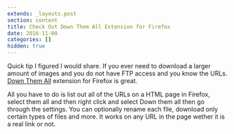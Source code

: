 ```yaml
---
extends: _layouts.post
section: content
title: Check Out Down Them All Extension for Firefox
date: 2016-11-08
categories: []
hidden: true
---
```

Quick tip I figured I would share. If you ever need to download a larger amount of images and you do not have FTP access and you know the URLs. [Down Them All](http://www.downthemall.net) extension for Firefox is great.

All you have to do is list out all of the URLs on a HTML page in Firefox, select them all and then right click and select Down them all then go through the settings. You can optionally rename each file, download only certain types of files and more. It works on any URL in the page wether it is a real link or not.
